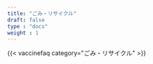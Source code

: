 ```yaml
---
title: "ごみ・リサイクル"
draft: false
type : "docs"
weight : 1
---
```


{{< vaccinefaq category="ごみ・リサイクル" >}}
